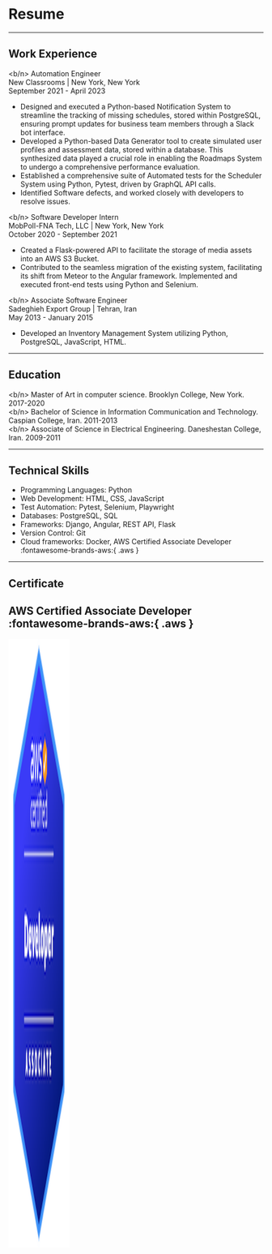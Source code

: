 # Resume
---
## **Work Experience**
<b/n> Automation Engineer </b><br/>
New Classrooms | New York, New York </b><br/>
September 2021 - April 2023 </b><br/>

*  Designed and executed a Python-based Notification System to streamline the tracking of missing
schedules, stored within PostgreSQL, ensuring prompt updates for business team members
through a Slack bot interface.
*  Developed a Python-based Data Generator tool to create simulated user profiles and assessment
data, stored within a database. This synthesized data played a crucial role in enabling the
Roadmaps System to undergo a comprehensive performance evaluation.
*  Established a comprehensive suite of Automated tests for the Scheduler System using Python,
Pytest, driven by GraphQL API calls.
*  Identified Software defects, and worked closely with developers to resolve issues.


<b/n> Software Developer Intern </b><br/>
MobPoll-FNA Tech, LLC | New York, New York </b><br/>
October 2020 - September 2021 </b><br/>

* Created a Flask-powered API to facilitate the storage of media assets into an AWS S3 Bucket.
* Contributed to the seamless migration of the existing system, facilitating its shift from Meteor to
the Angular framework. Implemented and executed front-end tests using Python and Selenium.

<b/n> Associate Software Engineer </b><br/>
Sadeghieh Export Group | Tehran, Iran </b><br/>
May 2013 - January 2015 </b><br/>

* Developed an Inventory Management System utilizing Python, PostgreSQL, JavaScript, HTML.

---
## **Education**
<b/n> Master of Art in computer science. </b>Brooklyn College, New York. 2017-2020 </br>
<b/n> Bachelor of Science in Information Communication and Technology. </b >Caspian College, Iran. 2011-2013</br>
<b/n> Associate of Science in Electrical Engineering. </b >Daneshestan College, Iran. 2009-2011</br>


---
## **Technical Skills**
* Programming Languages: Python
* Web Development: HTML, CSS, JavaScript
* Test Automation: Pytest, Selenium, Playwright
* Databases: PostgreSQL, SQL
* Frameworks: Django, Angular, REST API, Flask
* Version Control: Git
* Cloud frameworks: Docker, AWS Certified Associate Developer :fontawesome-brands-aws:{ .aws }
---
## **Certificate**

## AWS Certified Associate Developer :fontawesome-brands-aws:{ .aws }

<img src="images/aws.png" width="120" height="1200"/>
